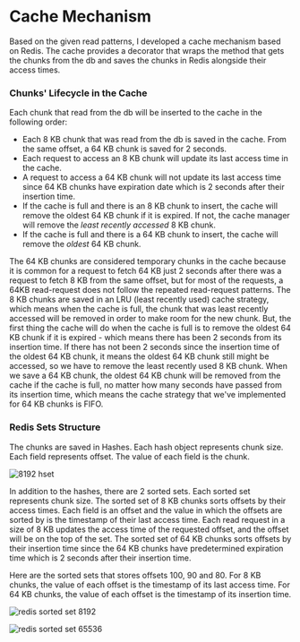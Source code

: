 
# Cache Mechanism 

Based on the given read patterns, I developed a cache mechanism based on Redis. 
The cache provides a decorator that wraps the method that gets the chunks from the db and saves 
the chunks in Redis alongside their access times.

### Chunks' Lifecycle in the Cache 
Each chunk that read from the db will be inserted to the cache in the following order:

* Each 8 KB chunk that was read from the db is saved in the cache. From the same offset, a 64 KB chunk is saved for 2 seconds.
* Each request to access an 8 KB chunk will update its last access time in the cache.
* A request to access a 64 KB chunk will not update its last access time since 64 KB chunks have 
expiration date which is 2 seconds after their insertion time.
* If the cache is full and there is an 8 KB chunk to insert, the cache will remove the oldest 64 KB
chunk if it is expired. If not, the cache manager will remove the *least recently accessed* 8 KB chunk.
* If the cache is full and there is a 64 KB chunk to insert, the cache will remove the *oldest* 64 KB 
chunk.

The 64 KB chunks are considered temporary chunks in the cache because it is common for a request to fetch
64 KB just 2 seconds after there was a request to fetch 8 KB from the same offset, but for most of the requests, a 64KB
read-request does not follow the repeated read-request patterns. 
The 8 KB chunks are saved in an LRU (least recently used) cache strategy, which means when the cache is
full, the chunk that was least recently accessed will be removed in order to make room for the new chunk.
But, the first thing the cache will do when the cache is full is to remove the oldest 64 KB chunk if
it is expired - which means there has been 2 seconds from its insertion time. If there has not been 2 seconds since the
insertion time of the oldest 64 KB chunk, it means the oldest 64 KB chunk still might be accessed, so we
have to remove the least recently used 8 KB chunk.
When we save a 64 KB chunk, the oldest 64 KB chunk will be removed from the cache if the cache is full, 
no matter how many seconds have passed from its insertion time, which means the cache strategy that we've implemented 
for 64 KB chunks is FIFO.

### Redis Sets Structure

The chunks are saved in Hashes. Each hash object represents chunk size. Each field represents offset.
The value of each field is the chunk.

![8192 hset](https://github.com/YanivElayev/cache-system/assets/40890285/172fd3b8-84b6-439f-a046-7c5509be90c9)

In addition to the hashes, there are 2 sorted sets. Each sorted set represents chunk size. The sorted set of 8 KB chunks sorts offsets
by their access times. Each field is an offset and the value in which the offsets are sorted by is the timestamp of their last access time. Each read request in a size of 8 KB updates the access 
time of the requested offset, and the offset will be on the top of the set. 
The sorted set of 64 KB chunks sorts offsets by their insertion time since the 64 KB chunks have predetermined 
expiration time which is 2 seconds after their insertion time.

Here are the sorted sets that stores offsets 100, 90 and 80. For 8 KB chunks, the value of each offset is the timestamp of its last access time.
For 64 KB chunks, the value of each offset is the timestamp of its insertion time.

![redis sorted set 8192](https://github.com/YanivElayev/cache-system/assets/40890285/c00f4a69-e9ee-4e82-a880-4900e3c714af)

![redis sorted set 65536](https://github.com/YanivElayev/cache-system/assets/40890285/b62e0c99-7039-41e5-b0e9-686b302236ab)



